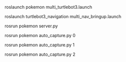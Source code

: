 roslaunch pokemon multi_turtlebot3.launch

roslaunch turtlebot3_navigation multi_nav_bringup.launch

rosrun pokemon server.py

rosrun pokemon auto_capture.py 0

rosrun pokemon auto_capture.py 1

rosrun pokemon auto_capture.py 2